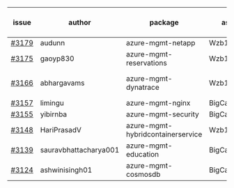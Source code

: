 | issue | author | package | assignee | bot advice | created date of issue | target release date | date from target |
| ------ | ------ | ------ | ------ | ------ | ------ | ------ | :-----: |
| [#3179](https://github.com/Azure/sdk-release-request/issues/3179) | audunn | azure-mgmt-netapp | Wzb123456789 |  | 09-15 | 09-22 |  |
| [#3175](https://github.com/Azure/sdk-release-request/issues/3175) | gaoyp830 | azure-mgmt-reservations | Wzb123456789 |  | 09-15 | 09-21 |  |
| [#3166](https://github.com/Azure/sdk-release-request/issues/3166) | abhargavams | azure-mgmt-dynatrace | Wzb123456789 | Attention to inconsistent tag | 09-14 | 09-20 |  |
| [#3157](https://github.com/Azure/sdk-release-request/issues/3157) | limingu | azure-mgmt-nginx | BigCat20196 |  | 09-12 | 09-26 |  |
| [#3155](https://github.com/Azure/sdk-release-request/issues/3155) | yibirnba | azure-mgmt-security | BigCat20196 |  | 09-11 | 09-26 |  |
| [#3148](https://github.com/Azure/sdk-release-request/issues/3148) | HariPrasadV | azure-mgmt-hybridcontainerservice | Wzb123456789 |  | 09-07 | 10-11 |  |
| [#3139](https://github.com/Azure/sdk-release-request/issues/3139) | sauravbhattacharya001 | azure-mgmt-education | BigCat20196 |  | 09-02 | 10-17 |  |
| [#3124](https://github.com/Azure/sdk-release-request/issues/3124) | ashwinisingh01 | azure-mgmt-cosmosdb | BigCat20196 |  | 08-29 | 09-02 |  |
